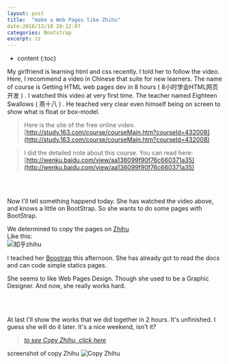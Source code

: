 ```yaml
---
layout: post
title:  "make a Web Pages like Zhihu"
date:2018/12/10 20:12:07 
categories: Bootstrap
excerpt: zz
---
```


* content
{:toc}


My girlfriend is learning html and css recently. I told her to follow the video. Here, I recommend a video in Chinese that suite for new learners. The name of course is Getting HTML web pages dev in 8 hours ( 8小时学会HTML网页开发 ) . I watched this video at very first time. The teacher named Eighteen Swallows ( 燕十八 ) . He teached very clear even himself being on screen to show what is float or box-model.    
<!-- ![燕十八](http://7q5cdt.com1.z0.glb.clouddn.com/teach-girlfriend-html-18swallows.png) -->

> Here is the site of the free online video.   
> [http://study.163.com/course/courseMain.htm?courseId=432008](http://study.163.com/course/courseMain.htm?courseId=432008)    

> I did the detailed note about this course. You can read here:   
> [http://wenku.baidu.com/view/aa136099f90f76c660371a35](http://wenku.baidu.com/view/aa136099f90f76c660371a35)   

<br>
<br>


Now I'll tell something happend today. She has watched the video above, and knows a little on BootStrap. So she wants to do some pages with BootStrap.    

We determined to copy the pages on [Zhihu](http://zhihu.com)   
Like this:   
![知乎zhihu](http://7q5cdt.com1.z0.glb.clouddn.com/teach-girlfriend-html-zhihu.jpg)   

I teached her [Boostrap](http://www.bootcss.com/) this afternoon. She has already got to read the docs and can code simple statics pages.   

She seems to like Web Pages Design. Though she used to be a Graphic Designer. And now, she really works hard.

<br>
<br>


At last I'll show the works that we did together in 2 hours. It's unfinished. I guess she will do it later. It's a nice weekend, isn't it?   

> [*to see Copy Zhihu, click here*](http://gaohaoyang.github.io/works/bootstrap-zhihu/)   

screenshot of copy Zhihu
![Copy Zhihu](http://7q5cdt.com1.z0.glb.clouddn.com/teach-girlfriend-html-CopyZhihu.jpg)
